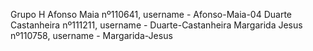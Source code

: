 Grupo H 
Afonso Maia nº110641, username - Afonso-Maia-04
Duarte Castanheira nº111211, username - Duarte-Castanheira
Margarida Jesus nº110758, username - Margarida-Jesus
